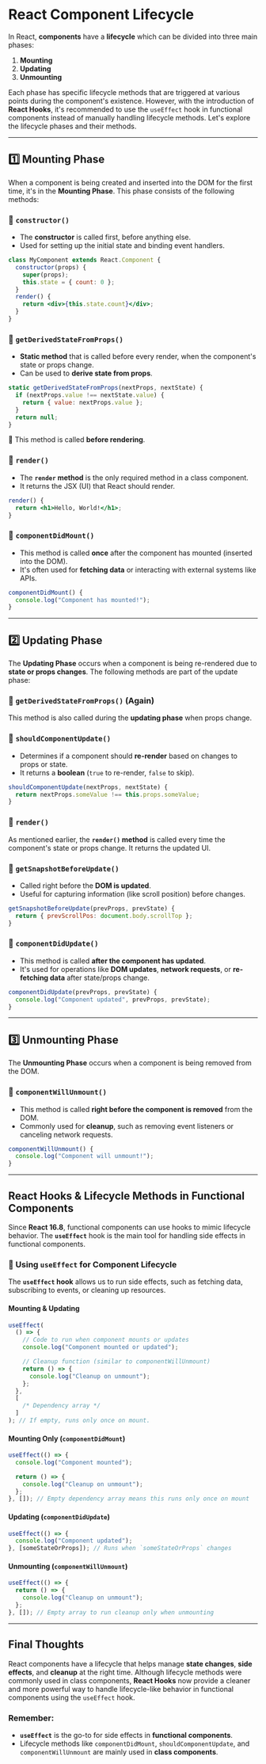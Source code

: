 # **React Component Lifecycle**

In React, **components** have a **lifecycle** which can be divided into three main phases:

1. **Mounting**
2. **Updating**
3. **Unmounting**

Each phase has specific lifecycle methods that are triggered at various points during the component's existence. However, with the introduction of **React Hooks**, it's recommended to use the `useEffect` hook in functional components instead of manually handling lifecycle methods. Let's explore the lifecycle phases and their methods.

---

## **1️⃣ Mounting Phase**

When a component is being created and inserted into the DOM for the first time, it's in the **Mounting Phase**. This phase consists of the following methods:

### **📌 `constructor()`**

- The **constructor** is called first, before anything else.
- Used for setting up the initial state and binding event handlers.

```jsx
class MyComponent extends React.Component {
  constructor(props) {
    super(props);
    this.state = { count: 0 };
  }
  render() {
    return <div>{this.state.count}</div>;
  }
}
```

### **📌 `getDerivedStateFromProps()`**

- **Static method** that is called before every render, when the component's state or props change.
- Can be used to **derive state from props**.

```jsx
static getDerivedStateFromProps(nextProps, nextState) {
  if (nextProps.value !== nextState.value) {
    return { value: nextProps.value };
  }
  return null;
}
```

🔹 This method is called **before rendering**.

### **📌 `render()`**

- The **`render` method** is the only required method in a class component.
- It returns the JSX (UI) that React should render.

```jsx
render() {
  return <h1>Hello, World!</h1>;
}
```

### **📌 `componentDidMount()`**

- This method is called **once** after the component has mounted (inserted into the DOM).
- It's often used for **fetching data** or interacting with external systems like APIs.

```jsx
componentDidMount() {
  console.log("Component has mounted!");
}
```

---

## **2️⃣ Updating Phase**

The **Updating Phase** occurs when a component is being re-rendered due to **state or props changes**. The following methods are part of the update phase:

### **📌 `getDerivedStateFromProps()`** (Again)

This method is also called during the **updating phase** when props change.

### **📌 `shouldComponentUpdate()`**

- Determines if a component should **re-render** based on changes to props or state.
- It returns a **boolean** (`true` to re-render, `false` to skip).

```jsx
shouldComponentUpdate(nextProps, nextState) {
  return nextProps.someValue !== this.props.someValue;
}
```

### **📌 `render()`**

As mentioned earlier, the **`render()` method** is called every time the component's state or props change. It returns the updated UI.

### **📌 `getSnapshotBeforeUpdate()`**

- Called right before the **DOM is updated**.
- Useful for capturing information (like scroll position) before changes.

```jsx
getSnapshotBeforeUpdate(prevProps, prevState) {
  return { prevScrollPos: document.body.scrollTop };
}
```

### **📌 `componentDidUpdate()`**

- This method is called **after the component has updated**.
- It's used for operations like **DOM updates**, **network requests**, or **re-fetching data** after state/props change.

```jsx
componentDidUpdate(prevProps, prevState) {
  console.log("Component updated", prevProps, prevState);
}
```

---

## **3️⃣ Unmounting Phase**

The **Unmounting Phase** occurs when a component is being removed from the DOM.

### **📌 `componentWillUnmount()`**

- This method is called **right before the component is removed** from the DOM.
- Commonly used for **cleanup**, such as removing event listeners or canceling network requests.

```jsx
componentWillUnmount() {
  console.log("Component will unmount!");
}
```

---

## **React Hooks & Lifecycle Methods in Functional Components**

Since **React 16.8**, functional components can use hooks to mimic lifecycle behavior. The **`useEffect`** hook is the main tool for handling side effects in functional components.

### **📌 Using `useEffect` for Component Lifecycle**

The **`useEffect` hook** allows us to run side effects, such as fetching data, subscribing to events, or cleaning up resources.

#### **Mounting & Updating**

```jsx
useEffect(
  () => {
    // Code to run when component mounts or updates
    console.log("Component mounted or updated");

    // Cleanup function (similar to componentWillUnmount)
    return () => {
      console.log("Cleanup on unmount");
    };
  },
  [
    /* Dependency array */
  ]
); // If empty, runs only once on mount.
```

#### **Mounting Only (`componentDidMount`)**

```jsx
useEffect(() => {
  console.log("Component mounted");

  return () => {
    console.log("Cleanup on unmount");
  };
}, []); // Empty dependency array means this runs only once on mount
```

#### **Updating (`componentDidUpdate`)**

```jsx
useEffect(() => {
  console.log("Component updated");
}, [someStateOrProps]); // Runs when `someStateOrProps` changes
```

#### **Unmounting (`componentWillUnmount`)**

```jsx
useEffect(() => {
  return () => {
    console.log("Cleanup on unmount");
  };
}, []); // Empty array to run cleanup only when unmounting
```

---

## **Final Thoughts**

React components have a lifecycle that helps manage **state changes**, **side effects**, and **cleanup** at the right time. Although lifecycle methods were commonly used in class components, **React Hooks** now provide a cleaner and more powerful way to handle lifecycle-like behavior in functional components using the `useEffect` hook.

### **Remember**:

- **`useEffect`** is the go-to for side effects in **functional components**.
- Lifecycle methods like `componentDidMount`, `shouldComponentUpdate`, and `componentWillUnmount` are mainly used in **class components**.
